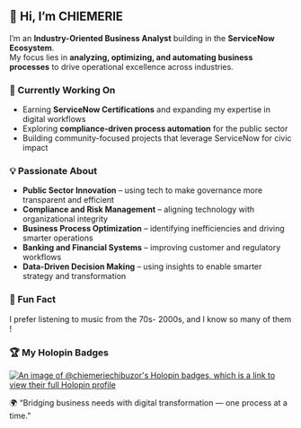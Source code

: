 ## 👋 Hi, I’m CHIEMERIE

I’m an **Industry-Oriented Business Analyst** building in the **ServiceNow Ecosystem**.  
My focus lies in **analyzing, optimizing, and automating business processes** to drive operational excellence across industries.

### 🚀 Currently Working On
- Earning **ServiceNow Certifications** and expanding my expertise in digital workflows  
- Exploring **compliance-driven process automation** for the public sector  
- Building community-focused projects that leverage ServiceNow for civic impact  

### 💡 Passionate About
- **Public Sector Innovation** – using tech to make governance more transparent and efficient  
- **Compliance and Risk Management** – aligning technology with organizational integrity  
- **Business Process Optimization** – identifying inefficiencies and driving smarter operations  
- **Banking and Financial Systems** – improving customer and regulatory workflows  
- **Data-Driven Decision Making** – using insights to enable smarter strategy and transformation  
### 🌱  Fun Fact 
  I prefer listening to music from the 70s- 2000s, and I know so many of them ! 

### 🏆 My Holopin Badges
[![An image of @chiemeriechibuzor's Holopin badges, which is a link to view their full Holopin profile](https://holopin.me/chiemeriechibuzor)](https://holopin.io/@chiemeriechibuzor)

🌍 “Bridging business needs with digital transformation — one process at a time.”








